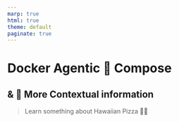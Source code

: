```yaml
---
marp: true
html: true
theme: default
paginate: true
---
```

<style>
.dodgerblue {
  color: dodgerblue;
}
</style>
# Docker Agentic 🐙 Compose
## & 🤖 More Contextual information
> Learn something about Hawaiian Pizza 🍍🍕

